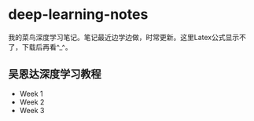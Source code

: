 # deep-learning-notes
我的菜鸟深度学习笔记。笔记最近边学边做，时常更新。这里Latex公式显示不了，下载后再看^_^。
## 吴恩达深度学习教程
- Week 1
- Week 2
- Week 3

